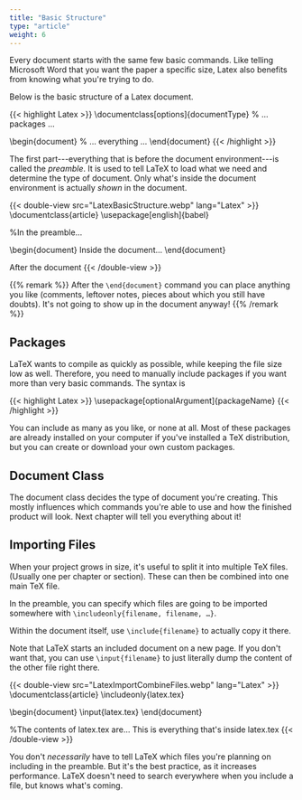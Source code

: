 ```yaml
---
title: "Basic Structure"
type: "article"
weight: 6
---
```


Every document starts with the same few basic commands. Like telling Microsoft Word that you want the paper a specific size, Latex also benefits from knowing what you're trying to do.

Below is the basic structure of a Latex document.

{{< highlight Latex >}}
\documentclass[options]{documentType}
% ... packages ...

\begin{document}
    % ... everything ... 
\end{document}
{{< /highlight >}}

The first part---everything that is before the document environment---is called the *preamble*. It is used to tell LaTeX to load what we need and determine the type of document. Only what's inside the document environment is actually _shown_ in the document.

{{< double-view src="LatexBasicStructure.webp" lang="Latex" >}}
\documentclass{article}
\usepackage[english]{babel}

%In the preamble...

\begin{document} 
    Inside the document...
\end{document} 

After the document
{{< /double-view >}}

{{% remark %}}
After the `\end{document}` command you can place anything you like (comments, leftover notes, pieces about which you still have doubts). It's not going to show up in the document anyway!
{{% /remark %}}

## Packages

LaTeX wants to compile as quickly as possible, while keeping the file size low as well. Therefore, you need to manually include packages if you want more than very basic commands. The syntax is

{{< highlight Latex >}}
\usepackage[optionalArgument]{packageName}
{{< /highlight >}}

You can include as many as you like, or none at all. Most of these packages are already installed on your computer if you've installed a TeX distribution, but you can create or download your own custom packages.

## Document Class

The document class decides the type of document you're creating. This mostly influences which commands you're able to use and how the finished product will look. Next chapter will tell you everything about it!

## Importing Files

When your project grows in size, it's useful to split it into multiple TeX files. (Usually one per chapter or section). These can then be combined into one main TeX file.

In the preamble, you can specify which files are going to be imported somewhere with `\includeonly{filename, filename, …}`.

Within the document itself, use `\include{filename}` to actually copy it there. 

Note that LaTeX starts an included document on a new page. If you don't want that, you can use `\input{filename}` to just literally dump the content of the other file right there.

{{< double-view src="LatexImportCombineFiles.webp" lang="Latex" >}}
\documentclass{article}
\includeonly{latex.tex}

\begin{document}
\input{latex.tex}
\end{document} 

%The contents of latex.tex are... This is everything that's inside latex.tex 
{{< /double-view >}}

You don't _necessarily_ have to tell LaTeX which files you're planning on including in the preamble. But it's the best practice, as it increases performance. LaTeX doesn't need to search everywhere when you include a file, but knows what's coming.